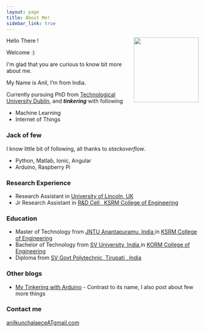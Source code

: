 ```yaml
---
layout: page
title: About Me!
sidebar_link: true
---
```

<img style="float: right; width:170px;" class="img-thumbnail" src="https://avatars3.githubusercontent.com/u/17523245">

Hello There ! 

Welcome :) 

I'm glad that you are curious to know bit more about me.

My Name is Anil, I’m from India.    




Currently pursuing PhD from [Technological University Dublin](https://www.tudublin.ie/), and ***tinkering*** with following
- Machine Learning
- Internet of Things

<!-- | ![Flowers](https://avatars3.githubusercontent.com/u/17523245) | I am text to the right | -->

### Jack of few
I know little bit of following, all thanks to *stackoverflow*.
- Python, Matlab, Ionic, Angular
- Arduino, Raspberry Pi

### Research Experience
- Research Assistant in [University of Lincoln, UK](https://www.lincoln.ac.uk/home/)
- Jr Research Assistant in [R&D Cell , KSRM College of Engineering](https://ksrmce.ac.in/)

### Education
- Master of Technology from [JNTU Anantapuramu, India ](https://www.jntua.ac.in/) in [KSRM College of Engineering](https://ksrmce.ac.in/)
- Bachelor of Technology from [SV University, India ](https://www.svuniversity.edu.in) in [KORM College of Engineering](http://kormce.ac.in/)
- Diploma from [SV Govt Polytechnic, Tirupati , India](https://svgovtpolytirupathi.ac.in/)

### Other blogs
- [My Tinkering with Arduino](http://anilarduino.blogspot.com/) - Contrast to its name, I also post about few more things

### Contact me

[anilkunchalaeceATgmail.com]()